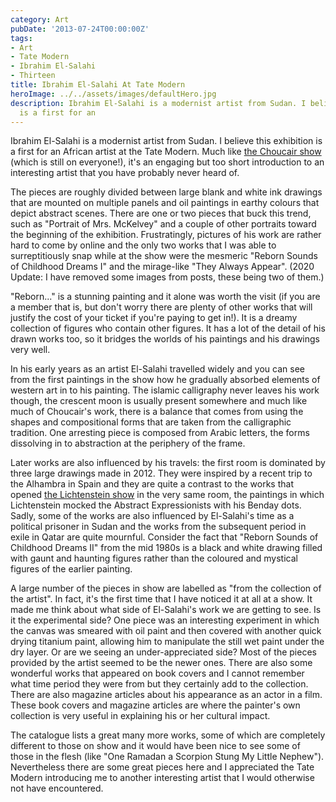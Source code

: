 ```yaml
---
category: Art
pubDate: '2013-07-24T00:00:00Z'
tags:
- Art
- Tate Modern
- Ibrahim El-Salahi
- Thirteen
title: Ibrahim El-Salahi At Tate Modern
heroImage: ../../assets/images/defaultHero.jpg
description: Ibrahim El-Salahi is a modernist artist from Sudan. I believe this exhibition
  is a first for an
---
```

Ibrahim El-Salahi is a modernist artist from Sudan. I believe this exhibition is a first for an African artist at the Tate Modern. Much like [the Choucair show](choucair-at-tate-modern) (which is still on everyone!), it's an engaging but too short introduction to an interesting artist that you have probably never heard of.

The pieces are roughly divided between large blank and white ink drawings that are mounted on multiple panels and oil paintings in earthy colours that depict abstract scenes. There are one or two pieces that buck this trend, such as "Portrait of Mrs. McKelvey" and a couple of other portraits toward the beginning of the exhibition. Frustratingly, pictures of his work are rather hard to come by online and the only two works that I was able to surreptitiously snap while at the show were the mesmeric "Reborn Sounds of Childhood Dreams I" and the mirage-like "They Always Appear". (2020 Update: I have removed some images from posts, these being two of them.)

"Reborn..." is a stunning painting and it alone was worth the visit (if you are a member that is, but don't worry there are plenty of other works that will justify the cost of your ticket if you're paying to get in!). It is a dreamy collection of figures who contain other figures. It has a lot of the detail of his drawn works too, so it bridges the worlds of his paintings and his drawings very well.

In his early years as an artist El-Salahi travelled widely and you can see from the first paintings in the show how he gradually absorbed elements of western art in to his painting. The islamic calligraphy never leaves his work though, the crescent moon is usually present somewhere and much like much of Choucair's work, there is a balance that comes from using the shapes and compositional forms that are taken from the calligraphic tradition. One arresting piece is composed from Arabic letters, the forms dissolving in to abstraction at the periphery of the frame.

Later works are also influenced by his travels: the first room is dominated by three large drawings made in 2012. They were inspired by a recent trip to the Alhambra in Spain and they are quite a contrast to the works that opened [the Lichtenstein show](lichtenstein-at-tate-modern) in the very same room, the paintings in which Lichtenstein mocked the Abstract Expressionists with his Benday dots. Sadly, some of the works are also influenced by El-Salahi's time as a political prisoner in Sudan and the works from the subsequent period in exile in Qatar are quite mournful. Consider the fact that "Reborn Sounds of Childhood Dreams II" from the mid 1980s is a black and white drawing filled with gaunt and haunting figures rather than the coloured and mystical figures of the earlier painting.

A large number of the pieces in show are labelled as "from the collection of the artist". In fact, it's the first time that I have noticed it at all at a show. It made me think about what side of El-Salahi's work we are getting to see. Is it the experimental side? One piece was an interesting experiment in which the canvas was smeared with oil paint and then covered with another quick drying titanium paint, allowing him to manipulate the still wet paint under the dry layer. Or are we seeing an under-appreciated side? Most of the pieces provided by the artist seemed to be the newer ones. There are also some wonderful works that appeared on book covers and I cannot remember what time period they were from but they certainly add to the collection. There are also magazine articles about his appearance as an actor in a film. These book covers and magazine articles are where the painter's own collection is very useful in explaining his or her cultural impact.

The catalogue lists a great many more works, some of which are completely different to those on show and it would have been nice to see some of those in the flesh (like "One Ramadan a Scorpion Stung My Little Nephew"). Nevertheless there are some great pieces here and I appreciated the Tate Modern introducing me to another interesting artist that I would otherwise not have encountered.